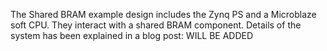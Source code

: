 The Shared BRAM example design includes the Zynq PS and a Microblaze soft CPU. They interact with a shared BRAM component. Details of the system has been explained in a blog post: WILL BE ADDED
